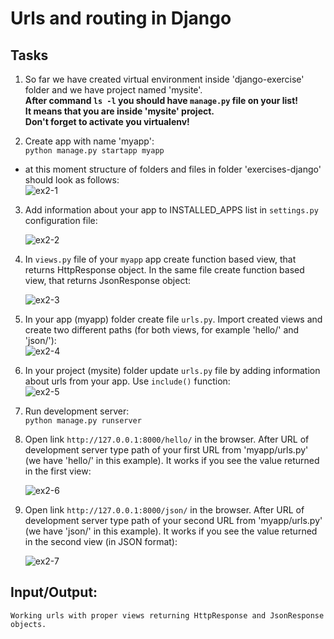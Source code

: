 # Urls and routing in Django 

## Tasks
1. So far we have created virtual environment inside 'django-exercise' folder and we have project named 'mysite'.  
   **After command ```ls -l``` you should have ```manage.py``` file on your list!  
    It means that you are inside 'mysite' project.  
    Don't forget to activate you virtualenv!**

2. Create app with name 'myapp':    
```python manage.py startapp myapp```  
- at this moment structure of folders and files in folder 'exercises-django' should look as follows:  
![ex2-1](../../../django-framework-exercises/screenshots/ex2-1.png)

3. Add information about your app to INSTALLED_APPS list in ```settings.py``` configuration file:  

   ![ex2-2](../../../django-framework-exercises/screenshots/ex2-2.png)

4. In ```views.py``` file of your ```myapp``` app create  function based view, that returns HttpResponse object. In the same file create  function based view, that returns JsonResponse object: 

   ![ex2-3](../../../django-framework-exercises/screenshots/ex2-3.png)

5. In your app (myapp) folder create file ```urls.py```. Import created views and create two different paths (for both views, for example 'hello/' and 'json/'):    
   ![ex2-4](../../../django-framework-exercises/screenshots/ex2-4.png)

6. In your project (mysite) folder update ```urls.py``` file by adding information about urls from your app. Use ```include()``` function:  
   ![ex2-5](../../../django-framework-exercises/screenshots/ex2-5.png)


7. Run development server:  
```python manage.py runserver```  

8. Open link ```http://127.0.0.1:8000/hello/``` in the browser. After URL of development server type path of your first URL from 'myapp/urls.py' (we have 'hello/' in this example). It works if you see the value returned in the first view:

   ![ex2-6](../../../django-framework-exercises/screenshots/ex2-6.png)  

9. Open link ```http://127.0.0.1:8000/json/``` in the browser. After URL of development server type path of your second URL from 'myapp/urls.py' (we have 'json/' in this example). It works if you see the value returned in the second view (in JSON format):

   ![ex2-7](../../../django-framework-exercises/screenshots/ex2-7.png) 

## Input/Output:
```
Working urls with proper views returning HttpResponse and JsonResponse objects.
```